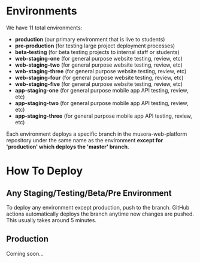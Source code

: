 # Environments

We have 11 total environments:
- **production** (our primary environment that is live to students)
- **pre-production** (for testing large project deployment processes)
- **beta-testing** (for beta testing projects to internal staff or students)
- **web-staging-one** (for general purpose website testing, review, etc)
- **web-staging-two** (for general purpose website testing, review, etc)
- **web-staging-three** (for general purpose website testing, review, etc)
- **web-staging-four** (for general purpose website testing, review, etc)
- **web-staging-five** (for general purpose website testing, review, etc)
- **app-staging-one** (for general purpose mobile app API testing, review, etc)
- **app-staging-two** (for general purpose mobile app API testing, review, etc)
- **app-staging-three** (for general purpose mobile app API testing, review, etc)

Each environment deploys a specific branch in the musora-web-platform repository under the same name as the environment 
**except for 'production' which deploys the 'master' branch**.

# How To Deploy

## Any Staging/Testing/Beta/Pre Environment
To deploy any environment except production, push to the branch. GitHub actions automatically deploys the branch
anytime new changes are pushed. This usually takes around 5 minutes.

## Production
Coming soon...